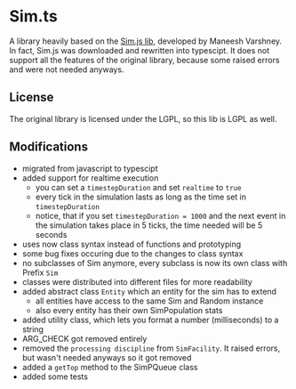 # Sim.ts

A library heavily based on the [Sim.js lib](https://simjs.z5.web.core.windows.net/), developed by Maneesh Varshney. In fact, Sim.js was downloaded and rewritten into typescipt. It does not support all the features of the original library, because some raised errors and were not needed anyways.

## License

The original library is licensed under the LGPL, so this lib is LGPL as well.

## Modifications
- migrated from javascript to typescipt
- added support for realtime execution
  - you can set a `timestepDuration` and set `realtime` to `true`
  - every tick in the simulation lasts as long as the time set in `timestepDuration`
  - notice, that if you set `timestepDuration = 1000` and the next event in the simulation takes place in 5 ticks, the time needed will be 5 seconds
- uses now class syntax instead of functions and prototyping
- some bug fixes occuring due to the changes to class syntax
- no subclasses of Sim anymore, every subclass is now its own class with Prefix `Sim`
- classes were distributed into different files for more readability
- added abstract class `Entity` which an entity for the sim has to extend
  - all entities have access to the same Sim and Random instance
  - also every entity has their own SimPopulation stats
- added utility class, which lets you format a number (milliseconds) to a string
- ARG_CHECK got removed entirely
- removed the `processing discipline` from `SimFacility`. It raised errors, but wasn't needed anyways so it got removed
- added a `getTop` method to the SimPQueue class
- added some tests

